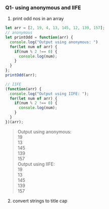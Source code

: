 ### Q1- using anonymous and IIFE
1. print odd nos in an array
```js
let arr = [2, 19, 4, 13, 145, 12, 139, 157];
// anonymous
let printOdd = function(arr) {
  console.log("Output using anonymous: ")
  for(let num of arr) {
    if(num % 2 !== 0) {
      console.log(num);
    }
  }
};
printOdd(arr);

// IIFE
(function(arr) {
  console.log("Output using IIFE: ");
  for(let num of arr) {
    if(num % 2 !== 0) {
      console.log(num);
    }
  }
})(arr);
```
> Output using anonymous:   
  19  
  13  
  145  
  139  
  157  
  Output using IIFE:   
  19  
  13  
  145  
  139  
  157  
2. convert strings to title cap



